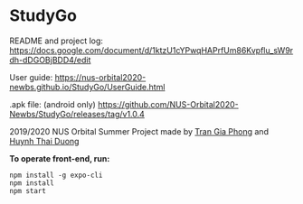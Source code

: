 # StudyGo

README and project log:
https://docs.google.com/document/d/1ktzU1cYPwqHAPrfUm86Kvpflu_sW9rdh-dDGOBjBDD4/edit

User guide:
https://nus-orbital2020-newbs.github.io/StudyGo/UserGuide.html

.apk file: (android only)
https://github.com/NUS-Orbital2020-Newbs/StudyGo/releases/tag/v1.0.4

2019/2020 NUS Orbital Summer Project made by [Tran Gia Phong](https://github.com/PhongTran98) and [Huynh Thai Duong](https://github.com/aidoxe-123)

**To operate front-end, run:**
```
npm install -g expo-cli
npm install
npm start
```